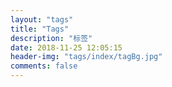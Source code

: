 ```yaml
---
layout: "tags"
title: "Tags"
description: "标签"
date: 2018-11-25 12:05:15
header-img: "tags/index/tagBg.jpg"
comments: false
---
```

